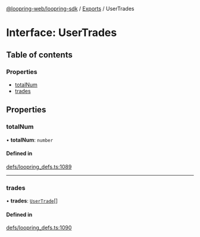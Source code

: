 [@loopring-web/loopring-sdk](../README.md) / [Exports](../modules.md) / UserTrades

# Interface: UserTrades

## Table of contents

### Properties

- [totalNum](UserTrades.md#totalnum)
- [trades](UserTrades.md#trades)

## Properties

### totalNum

• **totalNum**: `number`

#### Defined in

[defs/loopring_defs.ts:1089](https://github.com/Loopring/loopring_sdk/blob/1d20f38/src/defs/loopring_defs.ts#L1089)

___

### trades

• **trades**: [`UserTrade`](UserTrade.md)[]

#### Defined in

[defs/loopring_defs.ts:1090](https://github.com/Loopring/loopring_sdk/blob/1d20f38/src/defs/loopring_defs.ts#L1090)
